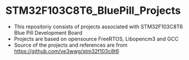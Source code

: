 # STM32F103C8T6_BluePill_Projects

  - This repositoriy consists of projects associated with STM32F103C8T6 Blue Pill Development Board
  - Projects are based on opensource FreeRTOS, Libopencm3 and GCC
  - Source of the projects and references are from https://github.com/ve3wwg/stm32f103c8t6


